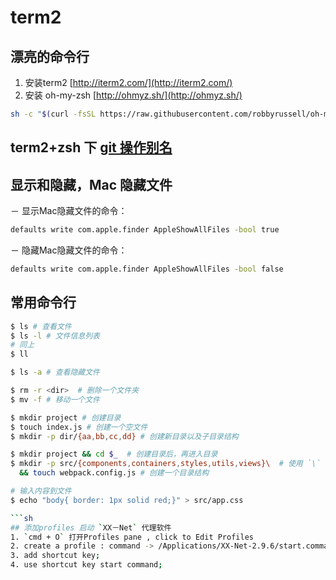 # term2

## 漂亮的命令行

1. 安装term2 [http://iterm2.com/](http://iterm2.com/)
2. 安装 oh-my-zsh [http://ohmyz.sh/](http://ohmyz.sh/)

```sh
sh -c "$(curl -fsSL https://raw.githubusercontent.com/robbyrussell/oh-my-zsh/master/tools/install.sh)"
```

## term2+zsh 下 [git 操作别名](./oh-my-zsh.md)

## 显示和隐藏，Mac 隐藏文件

－ 显示Mac隐藏文件的命令：

```sh
defaults write com.apple.finder AppleShowAllFiles -bool true
```

－ 隐藏Mac隐藏文件的命令：

```sh
defaults write com.apple.finder AppleShowAllFiles -bool false
```

## 常用命令行

```sh
$ ls # 查看文件
$ ls -l # 文件信息列表
# 同上
$ ll

$ ls -a # 查看隐藏文件

$ rm -r <dir>  # 删除一个文件夹
$ mv -f # 移动一个文件

$ mkdir project # 创建目录
$ touch index.js # 创建一个空文件
$ mkdir -p dir/{aa,bb,cc,dd} # 创建新目录以及子目录结构

$ mkdir project && cd $_  # 创建目录后，再进入目录
$ mkdir -p src/{components,containers,styles,utils,views}\  # 使用 `\` 使命令折行，继续执行下一行命令
  && touch webpack.config.js # 创建一个目录结构

# 输入内容到文件
$ echo "body{ border: 1px solid red;}" > src/app.css

```sh
## 添加profiles 启动 `XX－Net` 代理软件
1. `cmd + O` 打开Profiles pane , click to Edit Profiles
2. create a profile : command -> /Applications/XX-Net-2.9.6/start.command
3. add shortcut key;
4. use shortcut key start command;
```
